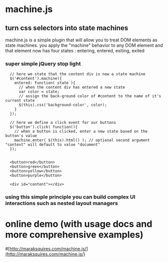 
# machine.js

## turn css selectors into state machines


machine.js is a simple plugin that will allow you to treat DOM elements as state machines. you apply the "machine" behavior to any DOM element and that element now has four states : entering, entered, exiting, exited

### super simple jQuery stop light

      // here we state that the content div is now a state machine
      $('#content').machine({
        entered: function( state ){ 
          // when the content div has entered a new state
          var color = state;
          // assign the back-ground color of #content to the name of it's current state 
          $(this).css('background-color', color); 
        }
      });

      // here we define a click event for our buttons
      $('button').click( function(){
        // when a button is clicked, enter a new state based on the button's value
        machine.enter( $(this).html() ); // optional second argument "context" will default to value "document"
      });


      <button>red</button>
      <button>green</button>
      <button>yellow</button>
      <button>purple</button>
      
      <div id="content"></div>

### using this simple principle you can build complex UI interactions such as nested layout managers

# online demo (with usage docs and more comprehensive examples)

#[http://maraksquires.com/machine.js/](http://maraksquires.com/machine.js/)

